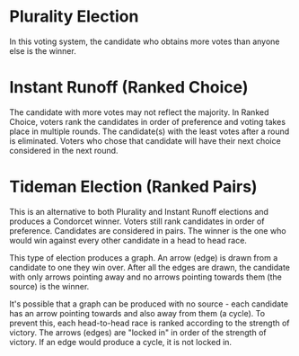 # Plurality Election
In this voting system, the candidate who obtains more votes than anyone else is the winner.

# Instant Runoff (Ranked Choice)
The candidate with more votes may not reflect the majority. In Ranked Choice, voters rank the candidates in order of preference and voting takes place in multiple rounds.
The candidate(s) with the least votes after a round is eliminated. Voters who chose that candidate will have their next choice considered in the next round.

# Tideman Election (Ranked Pairs)
This is an alternative to both Plurality and Instant Runoff elections and produces a Condorcet winner. Voters still rank candidates in order of preference. Candidates are considered in pairs. The winner is the one who would win against every other candidate in a head to head race.

This type of election produces a graph. An arrow (edge) is drawn from a candidate to one they win over. After all the edges are drawn, the candidate with only arrows pointing away and no arrows pointing towards them (the source) is the winner.

It's possible that a graph can be produced with no source - each candidate has an arrow pointing towards and also away from them (a cycle). To prevent this, each head-to-head race is ranked according to the strength of victory. The arrows (edges) are "locked in" in order of the strength of victory. If an edge would produce a cycle, it is not locked in.
